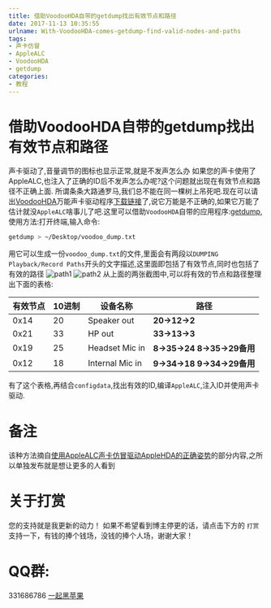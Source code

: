 ```yaml
---
title: 借助VoodooHDA自带的getdump找出有效节点和路径
date: 2017-11-13 10:35:55
urlname: With-VoodooHDA-comes-getdump-find-valid-nodes-and-paths
tags:
- 声卡仿冒
- AppleALC
- VoodooHDA
- getdump
categories:
- 教程
---
```


# 借助VoodooHDA自带的getdump找出有效节点和路径
声卡驱动了,音量调节的图标也显示正常,就是不发声怎么办
如果您的声卡使用了AppleALC,也注入了正确的ID后不发声怎么办呢?这个问题就出现在有效节点和路径不正确上面.
所谓条条大路通罗马,我们总不能在同一棵树上吊死吧.现在可以请出[VoodooHDA](https://github.com/daliansky/VoodooHDA-2.9.0-Clover-V10)万能声卡驱动程序[下载链接](https://github.com/daliansky/VoodooHDA-2.9.0-Clover-V10/raw/master/VoodooHDA_2.9.0_Clover-V11.dmg)了,说它万能是不正确的,如果它万能了估计就没`AppleALC`啥事儿了吧.这里可以借助`VoodooHDA`自带的应用程序:[getdump](https://github.com/daliansky/VoodooHDA-2.9.0-Clover-V10/raw/master/getdump),使用方法:打开终端,输入命令:

```sh
getdump > ~/Desktop/voodoo_dump.txt
```
用它可以生成一份`voodoo_dump.txt`的文件,里面会有两段以`DUMPING Playback/Record Paths`开头的文字描述,这里面即包括了有效节点,同时也包括了有效的路径
![path1](http://ous2s14vo.bkt.clouddn.com/path1.png)
![path2](http://ous2s14vo.bkt.clouddn.com/path2.png)
从上面的两张截图中,可以将有效的节点和路径整理出下面的表格:

|有效节点|10进制|设备名称|路径|
|---|---|---|---|
| 0x14 | 20 | Speaker out|**20->12->2**
| 0x21 | 33 | HP out |**33->13->3**|
| 0x19 | 25 | Headset Mic in|**8->35->24** **8->35->29备用**|
| 0x12 | 18 | Internal Mic in|**9->34->18** **9->34->29备用**|
有了这个表格,再结合`configdata`,找出有效的ID,编译`AppleALC`,注入ID并使用声卡驱动.

# 备注
该种方法摘自[使用AppleALC声卡仿冒驱动AppleHDA的正确姿势](https://blog.daliansky.net/Use-AppleALC-sound-card-to-drive-the-correct-posture-of-AppleHDA.html)的部分内容,之所以单独发布就是想让更多的人看到

# 关于打赏
您的支持就是我更新的动力！
如果不希望看到博主停更的话，请点击下方的 `打赏` 支持一下，有钱的捧个钱场，没钱的捧个人场，谢谢大家！

# QQ群:
331686786 [一起黑苹果](http://shang.qq.com/wpa/qunwpa?idkey=db511a29e856f37cbb871108ffa77a6e79dde47e491b8f2c8d8fe4d3c310de91)

